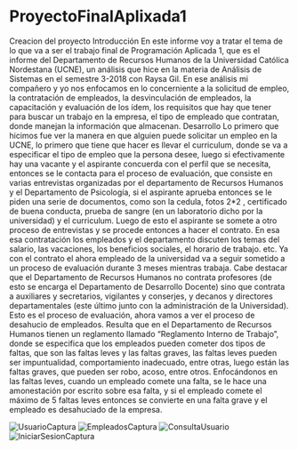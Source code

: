 # ProyectoFinalAplixada1
Creacion del proyecto
Introducción
En este informe voy a tratar el tema de lo que va a ser el trabajo final de Programación Aplicada 1, que es el informe del Departamento de Recursos Humanos de la Universidad Católica Nordestana (UCNE), un análisis que hice en la materia de Análisis de Sistemas en el semestre 3-2018 con Raysa Gil.
En ese análisis mi compañero y yo nos enfocamos en lo concerniente a la solicitud de empleo, la contratación de empleados, la desvinculación de empleados, la capacitación y evaluación de los ídem, los requisitos que hay que tener para buscar un trabajo en la empresa, el tipo de empleado que contratan, donde manejan la información que almacenan. 
Desarrollo
Lo primero que hicimos fue ver la manera en que alguien puede solicitar un empleo en la UCNE, lo primero que tiene que hacer es llevar el curriculum, donde se va a especificar el tipo de empleo que la persona desee, luego si efectivamente hay una vacante y el aspirante concuerda con el perfil que se necesita, entonces se le contacta para el proceso de evaluación, que consiste en varias entrevistas organizadas por el departamento de Recursos Humanos y el Departamento de Psicología, si el aspirante aprueba entonces se le piden una serie de documentos, como son la cedula, fotos 2*2 , certificado de buena conducta, prueba de sangre (en un laboratorio dicho por la universidad) y el  curriculum. Luego de esto el aspirante se somete a otro proceso de entrevistas y se procede entonces a hacer el contrato. En esa esa contratación los empleados y el departamento discuten los temas del salario, las vacaciones, los beneficios sociales, el horario de trabajo. etc. Ya con el contrato el ahora empleado de la universidad va a seguir sometido a un proceso de evaluación durante 3 meses mientras trabaja. Cabe destacar que el Departamento de Recursos Humanos no contrata profesores (de esto se encarga el Departamento de Desarrollo Docente) sino que contrata a auxiliares y secretarios, vigilantes y conserjes, y decanos y directores departamentales (este último junto con la administración de la Universidad).
Esto es el proceso de evaluación, ahora vamos a ver el proceso de desahucio de empleados. Resulta que en el Departamento de Recursos Humanos tienen un reglamento llamado “Reglamento Interno de Trabajo”, donde se especifica que los empleados pueden cometer dos tipos de faltas, que son las faltas leves y las faltas graves, las faltas leves pueden ser impuntualidad, comportamiento inadecuado, entre otras, luego están las faltas graves, que pueden ser robo, acoso, entre otros. Enfocándonos en las faltas leves, cuando un empleado comete una falta, se le hace una amonestación por escrito sobre esa falta, y si el empleado comete el máximo de 5 faltas leves entonces se convierte en una falta grave y el empleado es desahuciado de la empresa.

![UsuarioCaptura](https://user-images.githubusercontent.com/50416562/62085369-69cda980-b229-11e9-9e4d-97e5785938b6.PNG)
![EmpleadosCaptura](https://user-images.githubusercontent.com/50416562/62085532-d3e64e80-b229-11e9-96c0-838211049397.PNG)
![ConsultaUsuario](https://user-images.githubusercontent.com/50416562/62085562-e6f91e80-b229-11e9-9d87-62df317a2f1c.PNG)\
![IniciarSesionCaptura](https://user-images.githubusercontent.com/50416562/62085575-ef515980-b229-11e9-917f-743fcb99f446.PNG)
